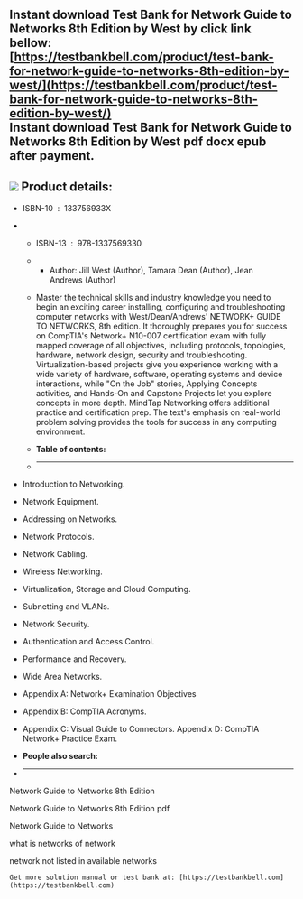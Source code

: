 Instant download **Test Bank for Network Guide to Networks 8th Edition by West** by click link bellow:  
[https://testbankbell.com/product/test-bank-for-network-guide-to-networks-8th-edition-by-west/](https://testbankbell.com/product/test-bank-for-network-guide-to-networks-8th-edition-by-west/)  
**Instant download Test Bank for Network Guide to Networks 8th Edition by West pdf docx epub after payment.**
-------------------------------------------------------------------------------------------------------------


![](https://testbankbell.com/wp-content/uploads/2023/05/Test-Bank-for-Network-Guide-to-Networks-8th-Edition-by-West-524x600-1.jpg)
**Product details:**
--------------------


* ISBN-10 ‏ : ‎ 133756933X
* * ISBN-13 ‏ : ‎ 978-1337569330
  * * Author: Jill West (Author), Tamara Dean (Author), Jean Andrews (Author)
   
  * Master the technical skills and industry knowledge you need to begin an exciting career installing, configuring and troubleshooting computer networks with West/Dean/Andrews' NETWORK+ GUIDE TO NETWORKS, 8th edition. It thoroughly prepares you for success on CompTIA's Network+ N10-007 certification exam with fully mapped coverage of all objectives, including protocols, topologies, hardware, network design, security and troubleshooting. Virtualization-based projects give you experience working with a wide variety of hardware, software, operating systems and device interactions, while "On the Job" stories, Applying Concepts activities, and Hands-On and Capstone Projects let you explore concepts in more depth. MindTap Networking offers additional practice and certification prep. The text's emphasis on real-world problem solving provides the tools for success in any computing environment.
  * **Table of contents:**
  * ----------------------
 
* Introduction to Networking.

* Network Equipment.

* Addressing on Networks.

* Network Protocols.

* Network Cabling.

* Wireless Networking.

* Virtualization, Storage and Cloud Computing.

* Subnetting and VLANs.

* Network Security.

* Authentication and Access Control.

* Performance and Recovery.

* Wide Area Networks.

* Appendix A: Network+ Examination Objectives

* Appendix B: CompTIA Acronyms.

* Appendix C: Visual Guide to Connectors. Appendix D: CompTIA Network+ Practice Exam.
* **People also search:**
* -----------------------

Network Guide to Networks 8th Edition

Network Guide to Networks 8th Edition pdf

Network Guide to Networks

what is networks of network

network not listed in available networks


    Get more solution manual or test bank at: [https://testbankbell.com](https://testbankbell.com)
